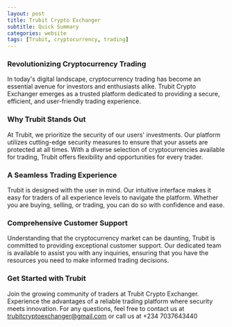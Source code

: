 ```yaml
---
layout: post
title: Trubit Crypto Exchanger
subtitle: Quick Summary
categories: website
tags: [Trubit, cryptocurrency, trading]
---
```


### Revolutionizing Cryptocurrency Trading

In today's digital landscape, cryptocurrency trading has become an essential avenue for investors and enthusiasts alike. Trubit Crypto Exchanger emerges as a trusted platform dedicated to providing a secure, efficient, and user-friendly trading experience.

### Why Trubit Stands Out

At Trubit, we prioritize the security of our users' investments. Our platform utilizes cutting-edge security measures to ensure that your assets are protected at all times. With a diverse selection of cryptocurrencies available for trading, Trubit offers flexibility and opportunities for every trader.

### A Seamless Trading Experience

Trubit is designed with the user in mind. Our intuitive interface makes it easy for traders of all experience levels to navigate the platform. Whether you are buying, selling, or trading, you can do so with confidence and ease.

### Comprehensive Customer Support

Understanding that the cryptocurrency market can be daunting, Trubit is committed to providing exceptional customer support. Our dedicated team is available to assist you with any inquiries, ensuring that you have the resources you need to make informed trading decisions.

### Get Started with Trubit

Join the growing community of traders at Trubit Crypto Exchanger. Experience the advantages of a reliable trading platform where security meets innovation. For any questions, feel free to contact us at [trubitcryptoexchanger@gmail.com](mailto:trubitcryptoexchanger@gmail.com) or call us at +234 7037643440
